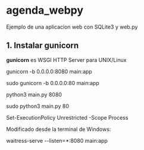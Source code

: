 # agenda_webpy
Ejemplo de una aplicacion web con SQLite3 y web.py


## 1. Instalar gunicorn

**gunicorn** es WSGI HTTP Server para UNIX/Linux


gunicorn -b 0.0.0.0:8080 main:app

sudo gunicorn -b 0.0.0.0:80 main:app

python3 main.py 8080

sudo python3 main.py 80

Set-ExecutionPolicy Unrestricted -Scope Process

Modificado desde la terminal de Windows:



waitress-serve --listen=*:8080 main:app